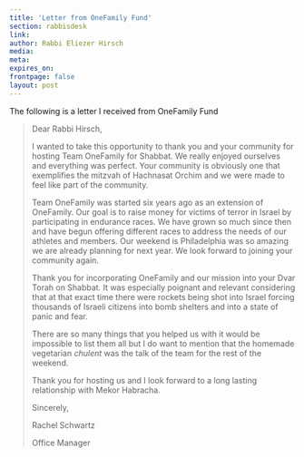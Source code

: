 ```yaml
---
title: 'Letter from OneFamily Fund'
section: rabbisdesk
link:
author: Rabbi Eliezer Hirsch
media:
meta:
expires_on:
frontpage: false
layout: post
---
```


The following is a letter I received from OneFamily Fund

>Dear Rabbi Hirsch,
>
>I wanted to take this opportunity to thank you and your community for hosting Team OneFamily for Shabbat. We really enjoyed ourselves and everything was perfect. Your community is obviously one that exemplifies the mitzvah of Hachnasat Orchim and we were made to feel like part of the community.
>
>Team OneFamily was started six years ago as an extension of OneFamily. Our goal is to raise money for victims of terror in Israel by participating in endurance races. We have grown so much since then and have begun offering different races to address the needs of our athletes and members. Our weekend is Philadelphia was so amazing we are already planning for next year. We look forward to joining your community again.
>
>Thank you for incorporating OneFamily and our mission into your Dvar Torah on Shabbat. It was especially poignant and relevant considering that at that exact time there were rockets being shot into Israel forcing thousands of Israeli citizens into bomb shelters and into a state of panic and fear.
>
>There are so many things that you helped us with it would be impossible to list them all but I do want to mention that the homemade vegetarian *chulent* was the talk of the team for the rest of the weekend.
>
>Thank you for hosting us and I look forward to a long lasting relationship with Mekor Habracha.
>
>Sincerely,
>
>Rachel Schwartz
>
>Office Manager
